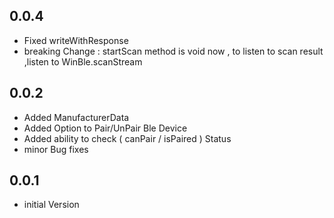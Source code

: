 ## 0.0.4

- Fixed writeWithResponse
- breaking Change : startScan method is void now , to listen to scan result ,listen to WinBle.scanStream 

## 0.0.2

- Added ManufacturerData
- Added Option to Pair/UnPair Ble Device
- Added ability to check ( canPair / isPaired ) Status
- minor Bug fixes

## 0.0.1

- initial Version
